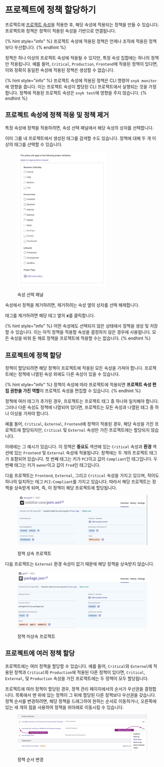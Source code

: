 # 프로젝트에 정책 할당하기

프로젝트에 [프로젝트 속성](../../snyk-admin/snyk-projects/project-attributes.md)을 적용한 후, 해당 속성에 적용되는 정책을 만들 수 있습니다. 프로젝트와 정책은 정책이 적용된 속성을 기반으로 연결됩니다.

{% hint style="info" %}
프로젝트 속성에 적용된 정책은 언제나 조직에 적용된 정책보다 우선합니다.
{% endhint %}

정책은 하나 이상의 프로젝트 속성에 적용될 수 있지만, 특정 속성 집합에는 하나의 정책만 적용됩니다. 예를 들어, `Critical`, `Production`, `Frontend`에 적용된 정책이 있다면, 이와 정확히 동일한 속성에 적용된 정책은 생성할 수 없습니다.

{% hint style="info" %}
프로젝트 속성에 적용된 정책은 CLI 명령어 `snyk monitor`에 영향을 줍니다. 이는 프로젝트 속성이 할당된 CLI 프로젝트에서 실행되는 것을 가정합니다. 정책에 적용된 프로젝트 속성은 `snyk test`에 영향을 주지 않습니다.
{% endhint %}

## 프로젝트 속성에 정책 적용 및 정책 제거

특정 속성에 정책을 적용하려면, 속성 선택 패널에서 해당 속성의 상자를 선택합니다.

이미 그룹 내 프로젝트에서 생성된 태그를 검색할 수도 있습니다. 정책에 대해 두 개 이상의 태그를 선택할 수 있습니다.

<figure><img src="../../.gitbook/assets/Screenshot 2023-07-28 at 17.28.18.png" alt="속성 선택 패널" width="291"><figcaption><p>속성 선택 패널</p></figcaption></figure>

속성에서 정책을 제거하려면, 제거하려는 속성 옆의 상자를 선택 해제합니다.

태그를 제거하려면 해당 태그 옆의 **x**를 클릭합니다.

{% hint style="info" %}
어떤 속성에도 선택되지 않은 상태에서 정책을 생성 및 저장할 수 있습니다. 이는 아직 정책을 적용할 속성을 결정하지 않은 경우에 사용됩니다. 모든 속성을 비워 둔 채로 정책을 프로젝트에 적용할 수는 없습니다.
{% endhint %}

## 프로젝트에 정책 할당

정책이 할당되려면 해당 정책이 프로젝트에 적용된 모든 속성을 가져야 합니다. 프로젝트에는 정책에 나열된 속성 외에도 다른 속성이 있을 수 있습니다.

{% hint style="info" %}
정책이 속성에 따라 프로젝트에 적용되면 **프로젝트 속성 편집 권한을 가진 역할**이 프로젝트 속성을 편집할 수 있습니다.
{% endhint %}

정책에 여러 태그가 추가된 경우, 프로젝트는 프로젝트 태그 중 하나와 일치해야 합니다. 그러나 다른 속성도 정책에 나열되어 있다면, 프로젝트는 모든 속성과 나열된 태그 중 하나 이상을 가져야 합니다.

예를 들어, `Critical`, `External`, `Frontend`에 정책이 적용된 경우, 해당 속성을 가진 프로젝트에 할당되지만, `Critical` 및 `External` 속성만 가진 프로젝트에는 할당되지 않습니다.

아래에는 그 예시가 있습니다. 이 정책은 **중요도** 섹션에 있는 `Critical` 속성과 **환경** 섹션에 있는 `Frontend` 및 `External` 속성에 적용됩니다. 정책에는 두 개의 프로젝트 태그가 포함되어 있습니다. 첫 번째 태그는 키가 `PCI`이고 값이 `Compliant`인 태그입니다. 두 번째 태그는 키가 `owner`이고 값이 `fred`인 태그입니다.

다음 프로젝트는 `Frontend`, `External`, 그리고 `Critical` 속성을 가지고 있으며, 적어도 하나의 일치하는 태그 `PCI:Compliant`를 가지고 있습니다. 따라서 해당 프로젝트는 정책을 상속받게 되며, 즉, 이 정책이 해당 프로젝트에 할당됩니다.

<div align="left"><figure><img src="../../.gitbook/assets/screenshot_2021-03-11_at_12.26.02_pm.png" alt="정책 상속 프로젝트"><figcaption><p>정책 상속 프로젝트</p></figcaption></figure></div>

다음 프로젝트는 `External` 환경 속성이 없기 때문에 해당 정책을 상속받지 않습니다.

<div align="left"><figure><img src="../../.gitbook/assets/screenshot_2021-03-11_at_12.29.03_pm.png" alt="정책 미상속 프로젝트"><figcaption><p>정책 미상속 프로젝트</p></figcaption></figure></div>

## 프로젝트에 여러 정책 할당

프로젝트에는 여러 정책을 할당할 수 있습니다. 예를 들어, `Critical`와 `External`에 적용된 정책과 `Critical`와 `Production`에 적용된 다른 정책이 있다면, `Critical`, `External`, 및 `Production` 속성을 가진 프로젝트에는 두 정책이 모두 할당됩니다.

프로젝트에 여러 정책이 할당된 경우, 정책 관리 페이지에서의 순서가 우선권을 결정합니다. 목록에서 맨 위에 있는 정책이 그 뒤에 할당된 다른 정책보다 우선권을 갖습니다. 정책 순서를 변경하려면, 해당 정책을 드래그하여 원하는 순서로 이동하거나, 오른쪽에 있는 세 개의 점을 사용하여 정책을 위아래로 이동시킬 수 있습니다.

<div align="left"><figure><img src="../../.gitbook/assets/screenshot_2021-03-11_at_12.51.25_pm.png" alt="정책 순서 변경"><figcaption><p>정책 순서 변경</p></figcaption></figure></div>  
